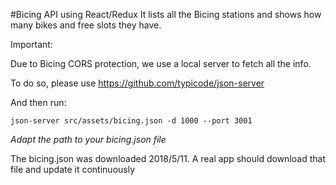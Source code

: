 #Bicing API using React/Redux
It lists all the Bicing stations and shows how many bikes and free slots they have.

Important:
 
Due to Bicing CORS protection, we use a local server to fetch all the info.

To do so, please use
https://github.com/typicode/json-server

And then run:

`json-server src/assets/bicing.json -d 1000 --port 3001`

_Adapt the path to your bicing.json file_

The bicing.json was downloaded 2018/5/11.
A real app should download that file and update it continuously